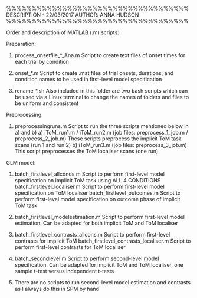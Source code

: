 %%%%%%%%%%%%%%%%%%%%%%%%%%%%%%%%%%%%
DESCRIPTION - 22/03/2017
AUTHOR: ANNA HUDSON
%%%%%%%%%%%%%%%%%%%%%%%%%%%%%%%%%%%%

Order and description of MATLAB (.m) scripts: 

Preparation:

1)  process_onsetfile_*_Ana.m
	Script to create text files of onset times for each trial by condition

2)  onset_*.m
	Script to create .mat files of trial onsets, durations, and condition names to be used in first-level model specification

3) rename_*.sh
	Also included in this folder are two bash scripts which can be used via a Linux terminal to change the names of folders and files to be uniform and consistent

Preprocessing:

1)  preprocessingruns.m
	Script to run the three scripts mentioned below in a) and b)
 a) iToM_run1.m / iToM_run2.m (job files: preprocess_1_job.m / preprocess_2_job.m)
	These scripts preprocess the implicit ToM task scans (run 1 and run 2)
 b) iToM_run3.m (job files: preprocess_3_job.m)
	This script preprocesses the ToM localiser scans (one run)

GLM model:

1)  batch_firstlevel_allconds.m
	Script to perform first-level model specification on implicit ToM task using ALL 4 CONDITIONS
    batch_firstlevel_localiser.m
	Script to perform first-level model specification on ToM localiser
    batch_firstlevel_outcomes.m 
	Script to perform first-level model specification on outcome phase of implicit ToM task

2)  batch_firstlevel_modelestimation.m
	Script to perform first-level model estimation. Can be adapted for both implicit ToM and ToM localiser

3)  batch_firstlevel_contrasts_allcons.m
	Script to perform first-level contrasts for implicit ToM
    batch_firstlevel_contrasts_localiser.m
	Script to perform first-level contrasts for ToM localiser

4)  batch_secondlevel.m
	Script to perform second-level model specification. Can be adapted for implicit ToM and ToM localiser, one sample t-test versus independent t-tests

5)  There are no scripts to run second-level model estimation and contrasts as I always do this in SPM by hand
